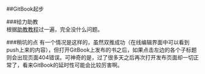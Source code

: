 ##GitBook起步  

###给力助教  
根据[助教教程](https://github.com/OpenMindClub/OMOOC.py/wiki/gitbook_double_push)过一遍，完全没什么问题。

###稍坑的点
有一个情况是这样的，虽然双推成功（在线编辑界面中可以看到push上来的内容），但打开GitBook上发布的书之后，如果点击左边的各个子标题则会出现页面404错误。可神奇的是，过了很多天之后再次打开发布页面却一切正常了，看来GitBook的延时性可能会比较厉害啊。
